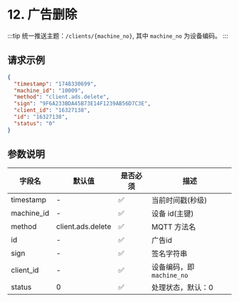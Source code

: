 # 12. 广告删除

:::tip
统一推送主题：`/clients/{machine_no}`, 其中 `machine_no` 为设备编码。
:::

## 请求示例

```json
{
  "timestamp": "1748330699",
  "machine_id": "10009",
  "method": "client.ads.delete",
  "sign": "9F6A233BDA45B73E14F1239AB56D7C3E",
  "client_id": "16327138",
  "id": "16327138",
  "status": "0"
}
```

## 参数说明

| 字段名        | 默认值               | 是否必须 | 描述                  |
|------------|-------------------|------|---------------------|
| timestamp  | -                 | ✅    | 当前时间戳(秒级)           |
| machine_id | -                 | ✅    | 设备 id(主键)           |
| method     | client.ads.delete | ✅    | MQTT 方法名            |
| id         | -                 | ✅    | 广告id                |
| sign       | -                 | ✅    | 签名字符串               |
| client_id  | -                 | ✅    | 设备编码，即 `machine_no` |
| status     | 0                 | ✅    | 处理状态，默认：0           |

